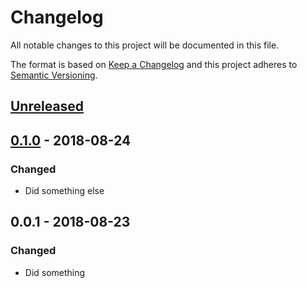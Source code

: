 # Changelog

All notable changes to this project will be documented in this file.

The format is based on [Keep a Changelog](http://keepachangelog.com/en/1.0.0/)
and this project adheres to [Semantic Versioning](http://semver.org/spec/v2.0.0.html).

## [Unreleased]

## [0.1.0] - 2018-08-24

### Changed

- Did something else

## 0.0.1 - 2018-08-23

### Changed

- Did something

[Unreleased]: https://github.com/brightcove/changelog/compare/v0.1.0...HEAD
[0.1.0]: https://github.com/brightcove/changelog/compare/v0.0.1...v0.1.0
